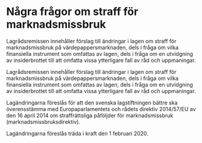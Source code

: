 # Några frågor om straff för marknadsmissbruk

Lagrådsremissen innehåller förslag till ändringar i lagen om straff för marknadsmissbruk på värdepappersmarknaden, dels i fråga om vilka finansiella instrument som omfattas av lagen, dels i fråga om en utvidgning av insiderbrottet till att omfatta vissa ytterligare fall av råd och
uppmaningar.

Lagrådsremissen innehåller förslag till ändringar i lagen om straff för marknadsmissbruk på värdepappersmarknaden, dels i fråga om vilka finansiella instrument som omfattas av lagen, dels i fråga om en utvidgning av insiderbrottet till att omfatta vissa ytterligare fall av råd och
uppmaningar.

Lagändringarna föreslås för att den svenska lagstiftningen
bättre ska överensstämma med Europaparlamentets och rådets direktiv
2014/57/EU av den 16 april 2014 om straffrättsliga påföljder för marknadsmissbruk (marknadsmissbruksdirektiv).

Lagändringarna föreslås träda i kraft den 1 februari 2020.
